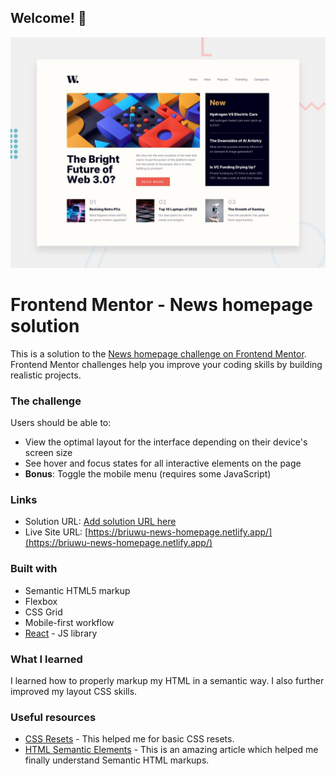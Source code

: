 ## Welcome! 👋

![Design preview for the News homepage coding challenge](./src/design/desktop-preview.jpg)

# Frontend Mentor - News homepage solution

This is a solution to the [News homepage challenge on Frontend Mentor](https://www.frontendmentor.io/challenges/news-homepage-H6SWTa1MFl). Frontend Mentor challenges help you improve your coding skills by building realistic projects.

### The challenge

Users should be able to:

- View the optimal layout for the interface depending on their device's screen size
- See hover and focus states for all interactive elements on the page
- **Bonus**: Toggle the mobile menu (requires some JavaScript)

### Links

- Solution URL: [Add solution URL here](https://your-solution-url.com)
- Live Site URL: [https://briuwu-news-homepage.netlify.app/](https://briuwu-news-homepage.netlify.app/)

### Built with

- Semantic HTML5 markup
- Flexbox
- CSS Grid
- Mobile-first workflow
- [React](https://reactjs.org/) - JS library

### What I learned

I learned how to properly markup my HTML in a semantic way. I also further improved my layout CSS skills.

### Useful resources

- [CSS Resets](https://www.joshwcomeau.com/css/custom-css-reset/) - This helped me for basic CSS resets.
- [HTML Semantic Elements](https://www.w3schools.com/html/html5_semantic_elements.asp) - This is an amazing article which helped me finally understand Semantic HTML markups.
